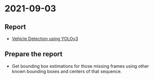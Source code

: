 # 2021-09-03

## Report

* [Vehicle Detection using YOLOv3](https://colab.research.google.com/drive/1Bb0kpQGBF3w3VGF94kOOqAqNWO0w_Nim?usp=sharing)

## Prepare the report

* Get bounding box estimations for those missing frames using other known bounding boxes and centers of that sequence.
